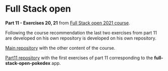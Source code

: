 # Full Stack open

**Part 11 - Exercises 20, 21** from [Full Stack open 2021 course](https://fullstackopen.com/en/). 

Following the course recommendation the last two exercises from part 11 are developed on his own repository is developed on his own repository.

[Main repository](https://github.com/adecora/fullstackopen) with the other content of the course.

[Part11 repository](https://github.com/adecora/full-stack-open-pokedex) with the first exercises of part 11 corresponding to the **full-stack-open-pokedex** app.
